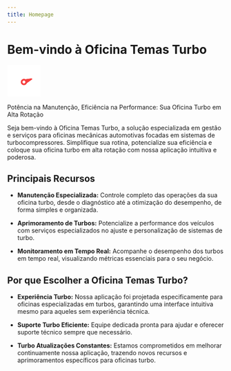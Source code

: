 ```yaml
---
title: Homepage
---
```


# Bem-vindo à Oficina Temas Turbo
![Oficina Temas Turbo Logo](../../static/img/favicon.png)

Potência na Manutenção, Eficiência na Performance: Sua Oficina Turbo em Alta Rotação

Seja bem-vindo à Oficina Temas Turbo, a solução especializada em gestão e serviços para oficinas mecânicas automotivas focadas em sistemas de turbocompressores. Simplifique sua rotina, potencialize sua eficiência e coloque sua oficina turbo em alta rotação com nossa aplicação intuitiva e poderosa.

## Principais Recursos

- **Manutenção Especializada:** Controle completo das operações da sua oficina turbo, desde o diagnóstico até a otimização do desempenho, de forma simples e organizada.

- **Aprimoramento de Turbos:** Potencialize a performance dos veículos com serviços especializados no ajuste e personalização de sistemas de turbo.

- **Monitoramento em Tempo Real:** Acompanhe o desempenho dos turbos em tempo real, visualizando métricas essenciais para o seu negócio.

## Por que Escolher a Oficina Temas Turbo?

- **Experiência Turbo:** Nossa aplicação foi projetada especificamente para oficinas especializadas em turbos, garantindo uma interface intuitiva mesmo para aqueles sem experiência técnica.

- **Suporte Turbo Eficiente:** Equipe dedicada pronta para ajudar e oferecer suporte técnico sempre que necessário.

- **Turbo Atualizações Constantes:** Estamos comprometidos em melhorar continuamente nossa aplicação, trazendo novos recursos e aprimoramentos específicos para oficinas turbo.